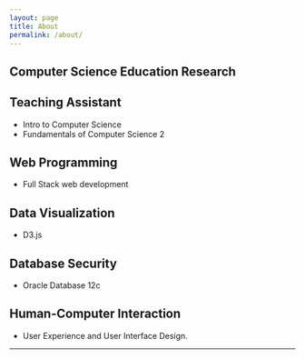 ```yaml
---
layout: page
title: About
permalink: /about/
---
```


## Computer Science Education Research

## Teaching Assistant

* Intro to Computer Science
* Fundamentals of Computer Science 2

## Web Programming

* Full Stack web development

## Data Visualization  
* D3.js

## Database Security
* Oracle Database 12c

## Human-Computer Interaction

* User Experience and User Interface Design.



---
